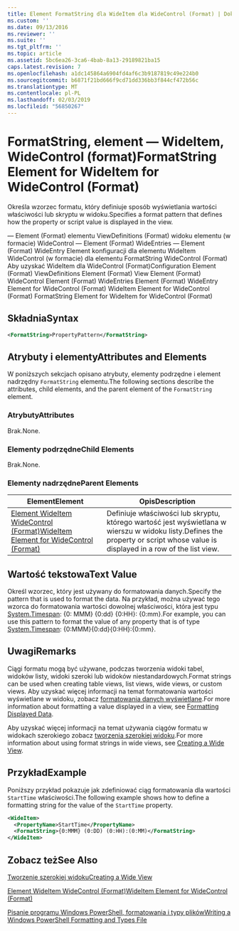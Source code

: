 ```yaml
---
title: Element FormatString dla WideItem dla WideControl (Format) | Dokumentacja firmy Microsoft
ms.custom: ''
ms.date: 09/13/2016
ms.reviewer: ''
ms.suite: ''
ms.tgt_pltfrm: ''
ms.topic: article
ms.assetid: 5bc6ea26-3ca6-4bab-8a13-29189821ba15
caps.latest.revision: 7
ms.openlocfilehash: a1dc145864a6904fd4af6c3b9187819c49e224b0
ms.sourcegitcommit: b6871f21bd666f9cd71dd336bb3f844cf472b56c
ms.translationtype: MT
ms.contentlocale: pl-PL
ms.lasthandoff: 02/03/2019
ms.locfileid: "56850267"
---
```

# <a name="formatstring-element-for-wideitem-for-widecontrol-format"></a><span data-ttu-id="48a9f-102">FormatString, element — WideItem, WideControl (format)</span><span class="sxs-lookup"><span data-stu-id="48a9f-102">FormatString Element for WideItem for WideControl (Format)</span></span>

<span data-ttu-id="48a9f-103">Określa wzorzec formatu, który definiuje sposób wyświetlania wartości właściwości lub skryptu w widoku.</span><span class="sxs-lookup"><span data-stu-id="48a9f-103">Specifies a format pattern that defines how the property or script value is displayed in the view.</span></span>

<span data-ttu-id="48a9f-104">— Element (Format) elementu ViewDefinitions (Format) widoku elementu (w formacie) WideControl — Element (Format) WideEntries — Element (Format) WideEntry Element konfiguracji dla elementu WideItem WideControl (w formacie) dla elementu FormatString WideControl (Format) Aby uzyskać WideItem dla WideControl (Format)</span><span class="sxs-lookup"><span data-stu-id="48a9f-104">Configuration Element (Format) ViewDefinitions Element (Format) View Element (Format) WideControl Element (Format) WideEntries Element (Format) WideEntry Element for WideControl (Format) WideItem Element for WideControl (Format) FormatString Element for WideItem for WideControl (Format)</span></span>

## <a name="syntax"></a><span data-ttu-id="48a9f-105">Składnia</span><span class="sxs-lookup"><span data-stu-id="48a9f-105">Syntax</span></span>

```xml
<FormatString>PropertyPattern</FormatString>
```

## <a name="attributes-and-elements"></a><span data-ttu-id="48a9f-106">Atrybuty i elementy</span><span class="sxs-lookup"><span data-stu-id="48a9f-106">Attributes and Elements</span></span>

<span data-ttu-id="48a9f-107">W poniższych sekcjach opisano atrybuty, elementy podrzędne i element nadrzędny `FormatString` elementu.</span><span class="sxs-lookup"><span data-stu-id="48a9f-107">The following sections describe the attributes, child elements, and the parent element of the `FormatString` element.</span></span>

### <a name="attributes"></a><span data-ttu-id="48a9f-108">Atrybuty</span><span class="sxs-lookup"><span data-stu-id="48a9f-108">Attributes</span></span>

<span data-ttu-id="48a9f-109">Brak.</span><span class="sxs-lookup"><span data-stu-id="48a9f-109">None.</span></span>

### <a name="child-elements"></a><span data-ttu-id="48a9f-110">Elementy podrzędne</span><span class="sxs-lookup"><span data-stu-id="48a9f-110">Child Elements</span></span>

<span data-ttu-id="48a9f-111">Brak.</span><span class="sxs-lookup"><span data-stu-id="48a9f-111">None.</span></span>

### <a name="parent-elements"></a><span data-ttu-id="48a9f-112">Elementy nadrzędne</span><span class="sxs-lookup"><span data-stu-id="48a9f-112">Parent Elements</span></span>

|<span data-ttu-id="48a9f-113">Element</span><span class="sxs-lookup"><span data-stu-id="48a9f-113">Element</span></span>|<span data-ttu-id="48a9f-114">Opis</span><span class="sxs-lookup"><span data-stu-id="48a9f-114">Description</span></span>|
|-------------|-----------------|
|[<span data-ttu-id="48a9f-115">Element WideItem WideControl (Format)</span><span class="sxs-lookup"><span data-stu-id="48a9f-115">WideItem Element for WideControl (Format)</span></span>](./wideitem-element-for-widecontrol-format.md)|<span data-ttu-id="48a9f-116">Definiuje właściwości lub skryptu, którego wartość jest wyświetlana w wierszu w widoku listy.</span><span class="sxs-lookup"><span data-stu-id="48a9f-116">Defines the property or script whose value is displayed in a row of the list view.</span></span>|

## <a name="text-value"></a><span data-ttu-id="48a9f-117">Wartość tekstowa</span><span class="sxs-lookup"><span data-stu-id="48a9f-117">Text Value</span></span>

<span data-ttu-id="48a9f-118">Określ wzorzec, który jest używany do formatowania danych.</span><span class="sxs-lookup"><span data-stu-id="48a9f-118">Specify the pattern that is used to format the data.</span></span> <span data-ttu-id="48a9f-119">Na przykład, można używać tego wzorca do formatowania wartości dowolnej właściwości, która jest typu [System.Timespan](/dotnet/api/System.TimeSpan): {0: MMM} {0:dd} {0:HH}: {0:mm}.</span><span class="sxs-lookup"><span data-stu-id="48a9f-119">For example, you can use this pattern to format the value of any property that is of type [System.Timespan](/dotnet/api/System.TimeSpan): {0:MMM}{0:dd}{0:HH}:{0:mm}.</span></span>

## <a name="remarks"></a><span data-ttu-id="48a9f-120">Uwagi</span><span class="sxs-lookup"><span data-stu-id="48a9f-120">Remarks</span></span>

<span data-ttu-id="48a9f-121">Ciągi formatu mogą być używane, podczas tworzenia widoki tabel, widoków listy, widoki szeroki lub widoków niestandardowych.</span><span class="sxs-lookup"><span data-stu-id="48a9f-121">Format strings can be used when creating table views, list views, wide views, or custom views.</span></span> <span data-ttu-id="48a9f-122">Aby uzyskać więcej informacji na temat formatowania wartości wyświetlane w widoku, zobacz [formatowania danych wyświetlane](./formatting-displayed-data.md).</span><span class="sxs-lookup"><span data-stu-id="48a9f-122">For more information about formatting a value displayed in a view, see [Formatting Displayed Data](./formatting-displayed-data.md).</span></span>

<span data-ttu-id="48a9f-123">Aby uzyskać więcej informacji na temat używania ciągów formatu w widokach szerokiego zobacz [tworzenia szerokiej widoku](./creating-a-wide-view.md).</span><span class="sxs-lookup"><span data-stu-id="48a9f-123">For more information about using format strings in wide views, see [Creating a Wide View](./creating-a-wide-view.md).</span></span>

## <a name="example"></a><span data-ttu-id="48a9f-124">Przykład</span><span class="sxs-lookup"><span data-stu-id="48a9f-124">Example</span></span>

<span data-ttu-id="48a9f-125">Poniższy przykład pokazuje jak zdefiniować ciąg formatowania dla wartości `StartTime` właściwości.</span><span class="sxs-lookup"><span data-stu-id="48a9f-125">The following example shows how to define a formatting string for the value of the `StartTime` property.</span></span>

```xml
<WideItem>
  <PropertyName>StartTime</PropertyName>
  <FormatString>{0:MMM} (0:DD) (0:HH):(0:MM)</FormatString>
</WideItem>
```

## <a name="see-also"></a><span data-ttu-id="48a9f-126">Zobacz też</span><span class="sxs-lookup"><span data-stu-id="48a9f-126">See Also</span></span>

[<span data-ttu-id="48a9f-127">Tworzenie szerokiej widoku</span><span class="sxs-lookup"><span data-stu-id="48a9f-127">Creating a Wide View</span></span>](./creating-a-wide-view.md)

[<span data-ttu-id="48a9f-128">Element WideItem WideControl (Format)</span><span class="sxs-lookup"><span data-stu-id="48a9f-128">WideItem Element for WideControl (Format)</span></span>](./wideitem-element-for-widecontrol-format.md)

[<span data-ttu-id="48a9f-129">Pisanie programu Windows PowerShell, formatowania i typy plików</span><span class="sxs-lookup"><span data-stu-id="48a9f-129">Writing a Windows PowerShell Formatting and Types File</span></span>](./writing-a-powershell-formatting-file.md)
